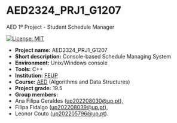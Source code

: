 # AED2324_PRJ1_G1207
AED 1º Project - Student Schedule Manager

[![License: MIT](https://img.shields.io/badge/License-MIT-yellow.svg)](https://opensource.org/licenses/MIT)

- **Project name:** AED2324_PRJ1_G1207
- **Short description:** Console-based Schedule Managing System
- **Environment:** Unix/Windows console
- **Tools:** C++
- **Institution:** [FEUP](https://sigarra.up.pt/feup/en/web_page.Inicial)
- **Course:** [AED](https://sigarra.up.pt/feup/pt/UCURR_GERAL.FICHA_UC_VIEW?pv_ocorrencia_id=520316) (Algorithms and Data Structures)
- **Project grade:** 19.5
- **Group members:**
 - Ana Filipa Geraldes (up202208030@up.pt), 
 - Filipa Fidalgo (up202208039@up.pt),
 - Leonor Couto (up202205796@up.pt).
